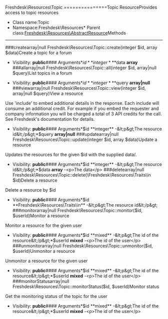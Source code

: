 Freshdesk\Resources\Topic
===============Topic ResourceProvides access to topic resources
* Class name:Topic
* Namespace:Freshdesk\Resources* Parent class:[Freshdesk\Resources\AbstractResource](Freshdesk-Resources-AbstractResource.md)Methods
-------
###createarray|null Freshdesk\Resources\Topic::create(integer $id, array $data)Create a topic for a forum



* Visibility: **public**#### Arguments*$id **integer***$data **array**
###allarray|null Freshdesk\Resources\Topic::all(integer $id, array|null $query)List topics in a forum



* Visibility: **public**#### Arguments*$id **integer***$query **array|null**
###viewarray|null Freshdesk\Resources\Topic::view(integer $id, array|null $query)View a resource

Use 'include' to embed additional details in the response. Each include will consume an additional credit.
For example if you embed the requester and company information you will be charged a total of 3 API credits for the call.
See Freshdesk's documentation for details.

* Visibility: **public**#### Arguments*$id **integer** -&lt;p&gt;The resource id&lt;/p&gt;*$query **array|null**
###updatearray|null Freshdesk\Resources\Topic::update(integer $id, array $data)Update a resource

Updates the resources for the given $id with the supplied data/.

* Visibility: **public**#### Arguments*$id **integer** -&lt;p&gt;The resource id&lt;/p&gt;*$data **array** -&lt;p&gt;The data&lt;/p&gt;
###deletearray|null Freshdesk\Resources\Topic::delete(\Freshdesk\Resources\Traits\in $id)Delete a resource

Delete a resource by $id

* Visibility: **public**#### Arguments*$id **Freshdesk\Resources\Traits\in** -&lt;p&gt;The resource id&lt;/p&gt;
###monitorarray|null Freshdesk\Resources\Topic::monitor($id, $userId)Monitor a resource

Monitor a resource for the given user

* Visibility: **public**#### Arguments*$id **mixed** -&lt;p&gt;The id of the resource&lt;/p&gt;*$userId **mixed** -&lt;p&gt;The id of the user&lt;/p&gt;
###unmonitorarray|null Freshdesk\Resources\Topic::unmonitor($id, $userId)Unmonitor a resource

Unmonitor a resource for the given user

* Visibility: **public**#### Arguments*$id **mixed** -&lt;p&gt;The id of the resource&lt;/p&gt;*$userId **mixed** -&lt;p&gt;The id of the user&lt;/p&gt;
###monitorStatusarray|null Freshdesk\Resources\Topic::monitorStatus($id, $userId)Monitor status

Get the monitoring status of the topic for the user

* Visibility: **public**#### Arguments*$id **mixed** -&lt;p&gt;The id of the resource&lt;/p&gt;*$userId **mixed** -&lt;p&gt;The id of the user&lt;/p&gt;